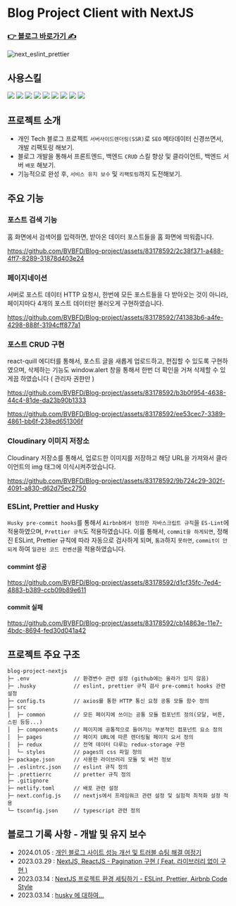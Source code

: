 # Blog Project Client with NextJS

### [ 👉 블로그 바로가기 ✍️ ](https://lsevina126.netlify.app)

![next_eslint_prettier](https://github.com/BVBFD/Blog-project/assets/83178592/1533b501-0375-4aef-a490-a0730aec1147)

## 사용스킬

<a href="링크" target="_blank" style="text-decoration: none">
  <img src="https://img.shields.io/badge/Next.js-000000?style=for-the-badge&logo=next.js&logoColor=fff" />
</a>
<a href="링크" target="_blank" style="text-decoration: none">
  <img src="https://img.shields.io/badge/Redux-764ABC?style=for-the-badge&logo=redux&logoColor=fff" />
</a>
<a href="링크" target="_blank" style="text-decoration: none">
  <img src="https://img.shields.io/badge/Sass-CC6699?style=for-the-badge&logo=sass&logoColor=fff" />
</a>
<a href="링크" target="_blank" style="text-decoration: none">
  <img src="https://img.shields.io/badge/TypeScript-3178C6?style=for-the-badge&logo=TypeScript&logoColor=fff" />
</a>
<a href="링크" target="_blank" style="text-decoration: none">
  <img src="https://img.shields.io/badge/Axios-5A29E4?style=for-the-badge&logo=Axios&logoColor=fff" />
</a>
<a href="링크" target="_blank" style="text-decoration: none">
  <img src="https://img.shields.io/badge/SWR-000000?style=for-the-badge&logo=SWR&logoColor=fff" />
</a>
<a href="링크" target="_blank" style="text-decoration: none">
  <img src="https://img.shields.io/badge/antdesign-0170FE?style=for-the-badge&logo=antdesign&logoColor=fff" />
</a>
<a href="링크" target="_blank" style="text-decoration: none">
  <img src="https://img.shields.io/badge/ESLint-4B32C3?style=for-the-badge&logo=ESLint&logoColor=fff" />
</a>
<a href="링크" target="_blank" style="text-decoration: none">
  <img src="https://img.shields.io/badge/Prettier-000000?style=for-the-badge&logo=prettier" />
</a>

## 프로젝트 소개

- 개인 Tech 블로그 프로젝트 `서버사이드렌더링(SSR)`로 `SEO` 메타데이터 신경쓰면서, 개발 리팩토링 해보기.
- 블로그 개발을 통해서 프론트엔드, 백엔드 `CRUD` 스킬 향상 및 클라이언트, 백엔드 서버 `배포` 해보기.
- 기능적으로 완성 후, `서비스 유지 보수` 및 `리팩토링`까지 도전해보기.

## 주요 기능

### 포스트 검색 기능

홈 화면에서 검색어를 입력하면, 받아온 데이터 포스트들을 홈 화면에 띄워줍니다.

https://github.com/BVBFD/Blog-project/assets/83178592/2c38f371-a488-4ff7-8289-31878d403e24

### 페이지네이션

서버로 포스트 데이터 HTTP 요청시, 한번에 모든 포스트들을 다 받아오는 것이 아니라, 페이지마다 4개의 포스트 데이터만 불러오게 구현하였습니다.

https://github.com/BVBFD/Blog-project/assets/83178592/741383b6-a4fe-4298-888f-3194cff877a1

### 포스트 CRUD 구현

react-quill 에디터를 통해서, 포스트 글을 새롭게 업로드하고, 편집할 수 있도록 구현하였으며, 삭제하는 기능도 window.alert 창을 통해서 한번 더 확인을 거쳐 삭제할 수 있게끔 하였습니다 ( 관리자 권한만 )

https://github.com/BVBFD/Blog-project/assets/83178592/b3b0f954-4638-44c4-81de-da23b90b1333

https://github.com/BVBFD/Blog-project/assets/83178592/ee53cec7-3389-4861-bb6f-238ed651306f

### Cloudinary 이미지 저장소

Cloudinary 저장소를 통해서, 업로드한 이미지를 저장하고 해당 URL을 가져와서 클라이언트의 img 태그에 이식시켜주었습니다.

https://github.com/BVBFD/Blog-project/assets/83178592/9b724c29-302f-4091-a830-d62d75ec2750

### ESLint, Prettier and Husky

`Husky pre-commit hooks`를 통해서 `Airbnb에서 정의한 자바스크립트 규칙`을 `ES-Lint`에 적용하였으며, `Prettier 규칙`도 적용하였습니다. 이를 통해서, `commit을 하게되면`, 정해진 ESLint, Prettier 규칙에 따라 자동으로 검사하게 되며, `통과`하지 `못하면`, `commit이 안되게` 하여 `일관된 코드 컨벤션`을 적용하였습니다.

#### commint 성공

https://github.com/BVBFD/Blog-project/assets/83178592/d1cf35fc-7ed4-4883-b389-ccb09b89e611

#### commit 실패

https://github.com/BVBFD/Blog-project/assets/83178592/cb14863e-11e7-4bdc-8694-fed30d041a42

## 프로젝트 주요 구조

```
blog-project-nextjs
├─ .env              // 환경변수 관련 설정 (github에는 올라가 있지 않음)
├─ .husky            // eslint, prettier 규칙 검사 pre-commit hooks 관련 설정
├─ config.ts         // axios를 통한 HTTP 통신 요청 공통 모듈 함수 정의
├─ src
│  ├─ common         // 모든 페이지에 쓰이는 공통 모듈 컴포넌트 정의(모달, 버튼, 스핀 등등...)
│  ├─ components     // 페이지에 공통적으로 들어가는 부분적인 컴포넌트 요소 정의
│  ├─ pages          // 페이지 URL에 따른 렌더링될 페이지 요서 정의
│  ├─ redux          // 전역 데이터 다루는 redux-storage 구현
│  └─ styles         // pages의 css 파일 정의
├─ package.json      // 사용한 라이브러리 모듈 및 버전 정보
├─ .eslintrc.json    // eslint 규칙 정의
├─ .prettierrc       // pretter 규칙 정의
├─ .gitignore
├─ netlify.toml      // 배포 관련 설정
├─ next.config.js    // nextjs에서 프레임워크 관련 설정 및 실험적 최적화 설정 적용
└─ tsconfig.json     // typescript 관련 정의
```

## 블로그 기록 사항 - 개발 및 유지 보수

- 2024.01.05 : [개인 블로그 사이트 성능 개선 및 트러블 슈팅 해결 여정기](https://lsevina126.netlify.app/post/65979ed57a920683806df985)
- 2023.03.29 : [NextJS, ReactJS - Pagination 구현 ( Feat. 라이브러리 없이 구현 )](https://lsevina126.netlify.app/post/642350ca059244411a587631)
- 2023.03.14 : [NextJS 프로젝트 환경 세팅하기 - ESLint, Prettier, Airbnb Code Style](https://lsevina126.netlify.app/post/640fbf8f059244411a581db4)
- 2023.03.14 : [husky 에 대하여...](https://lsevina126.netlify.app/post/640fbf8f059244411a581db4)
